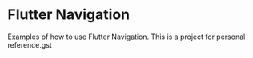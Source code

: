 # Flutter Navigation

Examples of how to use Flutter Navigation. This is a project for personal reference.gst

